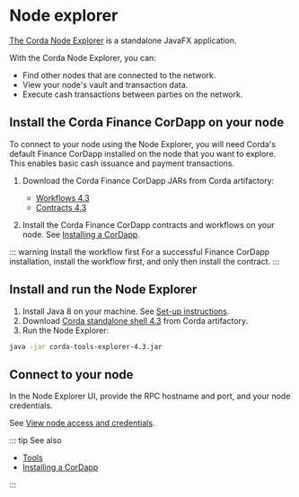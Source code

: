 # Node explorer

[The Corda Node Explorer](https://docs.corda.net/node-explorer.html) is a standalone JavaFX application.

With the Corda Node Explorer, you can:

* Find other nodes that are connected to the network.
* View your node's vault and transaction data.
* Execute cash transactions between parties on the network.

## Install the Corda Finance CorDapp on your node

To connect to your node using the Node Explorer, you will need Corda's default Finance CorDapp installed on the node that you want to explore. This enables basic cash issuance and payment transactions.

1. Download the Corda Finance CorDapp JARs from Corda artifactory:
    * [Workflows 4.3](https://ci-artifactory.corda.r3cev.com/artifactory/corda-releases/net/corda/corda-finance-workflows/4.3/corda-finance-workflows-4.3.jar)
    * [Contracts 4.3](https://ci-artifactory.corda.r3cev.com/artifactory/corda-releases/net/corda/corda-finance-contracts/4.3/corda-finance-contracts-4.3.jar)

2. Install the Corda Finance CorDapp contracts and workflows on your node. See [Installing a CorDapp](/operations/corda/installing-a-cordapp).

::: warning Install the workflow first
For a successful Finance CorDapp installation, install the workflow first, and only then install the contract.
:::

## Install and run the Node Explorer

1. Install Java 8 on your machine. See [Set-up instructions](https://docs.corda.net/getting-set-up.html#set-up-instructions).
1. Download [Corda standalone shell 4.3](https://ci-artifactory.corda.r3cev.com/artifactory/corda-releases/net/corda/corda-tools-explorer/4.3/corda-tools-explorer-4.3.jar) from Corda artifactory.
1. Run the Node Explorer:

``` sh
java -jar corda-tools-explorer-4.3.jar
```

## Connect to your node

In the Node Explorer UI, provide the RPC hostname and port, and your node credentials.

See [View node access and credentials](/platform/view-node-access-and-credentials).

::: tip See also

* [Tools](/operations/corda/tools)
* [Installing a CorDapp](/operations/corda/installing-a-cordapp)

:::
